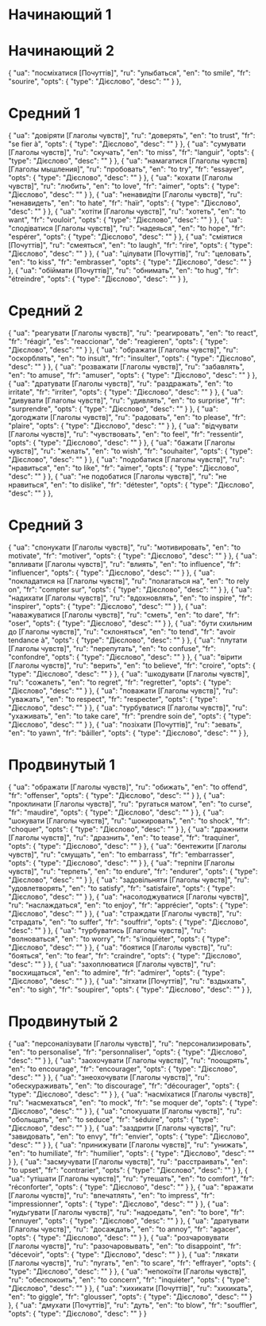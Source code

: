 # Начинающий 1
# Начинающий 2

{
"ua": "посміхатися [Почуттів]",
"ru": "улыбаться",
"en": "to smile",
"fr": "sourire",
"opts": {
"type": "Дієслово",
"desc": ""
}
},

# Средний 1

{
"ua": "довіряти [Глаголы чувств]",
"ru": "доверять",
"en": "to trust",
"fr": "se fier à",
"opts": {
"type": "Дієслово",
"desc": ""
}
},
{
"ua": "сумувати [Глаголы чувств]",
"ru": "скучать",
"en": "to miss",
"fr": "languir",
"opts": {
"type": "Дієслово",
"desc": ""
}
},
{
"ua": "намагатися [Глаголы чувств][Глаголы мышления]",
"ru": "пробовать",
"en": "to try",
"fr": "essayer",
"opts": {
"type": "Дієслово",
"desc": ""
}
},
{
"ua": "кохати [Глаголы чувств]",
"ru": "любить",
"en": "to love",
"fr": "aimer",
"opts": {
"type": "Дієслово",
"desc": ""
}
},
{
"ua": "ненавидіти [Глаголы чувств]",
"ru": "ненавидеть",
"en": "to hate",
"fr": "haїr",
"opts": {
"type": "Дієслово",
"desc": ""
}
},
{
"ua": "хотіти [Глаголы чувств]",
"ru": "хотеть",
"en": "to want",
"fr": "vouloir",
"opts": {
"type": "Дієслово",
"desc": ""
}
},
{
"ua": "сподіватися [Глаголы чувств]",
"ru": "надеяься",
"en": "to hope",
"fr": "espérer",
"opts": {
"type": "Дієслово",
"desc": ""
}
},
{
"ua": "сміятися [Почуттів]",
"ru": "смеяться",
"en": "to laugh",
"fr": "rire",
"opts": {
"type": "Дієслово",
"desc": ""
}
},
{
"ua": "цілувати [Почуттів]",
"ru": "целовать",
"en": "to kiss",
"fr": "embrasser",
"opts": {
"type": "Дієслово",
"desc": ""
}
},
{
"ua": "обіймати [Почуттів]",
"ru": "обнимать",
"en": "to hug",
"fr": "étreindre",
"opts": {
"type": "Дієслово",
"desc": ""
}
},

# Средний 2

{
"ua": "реагувати [Глаголы чувств]",
"ru": "реагировать",
"en": "to react",
"fr": "réagir",
"es": "reaccionar",
"de": "reagieren",
"opts": {
"type": "Дієслово",
"desc": ""
}
},
{
"ua": "ображати [Глаголы чувств]",
"ru": "оскорблять",
"en": "to insult",
"fr": "insulter",
"opts": {
"type": "Дієслово",
"desc": ""
}
},
{
"ua": "розважати [Глаголы чувств]",
"ru": "забавлять",
"en": "to amuse",
"fr": "amuser",
"opts": {
"type": "Дієслово",
"desc": ""
}
},
{
"ua": "дратувати [Глаголы чувств]",
"ru": "раздражать",
"en": "to irritate",
"fr": "irriter",
"opts": {
"type": "Дієслово",
"desc": ""
}
},
{
"ua": "дивувати [Глаголы чувств]",
"ru": "удивлять",
"en": "to surprise",
"fr": "surprendre",
"opts": {
"type": "Дієслово",
"desc": ""
}
},
{
"ua": "догоджати [Глаголы чувств]",
"ru": "радовать",
"en": "to please",
"fr": "plaire",
"opts": {
"type": "Дієслово",
"desc": ""
}
},
{
"ua": "відчувати [Глаголы чувств]",
"ru": "чувствовать",
"en": "to feel",
"fr": "ressentir",
"opts": {
"type": "Дієслово",
"desc": ""
}
},
{
"ua": "бажати [Глаголы чувств]",
"ru": "желать",
"en": "to wish",
"fr": "souhaiter",
"opts": {
"type": "Дієслово",
"desc": ""
}
},
{
"ua": "подобатися [Глаголы чувств]",
"ru": "нравиться",
"en": "to like",
"fr": "aimer",
"opts": {
"type": "Дієслово",
"desc": ""
}
},
{
"ua": "не подобатися [Глаголы чувств]",
"ru": "не нравиться",
"en": "to dislike",
"fr": "détester",
"opts": {
"type": "Дієслово",
"desc": ""
}
},

# Средний 3

{
"ua": "спонукати [Глаголы чувств]",
"ru": "мотивировать",
"en": "to motivate",
"fr": "motiver",
"opts": {
"type": "Дієслово",
"desc": ""
}
},
{
"ua": "впливати [Глаголы чувств]",
"ru": "влиять",
"en": "to influence",
"fr": "influencer",
"opts": {
"type": "Дієслово",
"desc": ""
}
},
{
"ua": "покладатися на [Глаголы чувств]",
"ru": "полагаться на",
"en": "to rely on",
"fr": "compter sur",
"opts": {
"type": "Дієслово",
"desc": ""
}
},
{
"ua": "надихати [Глаголы чувств]",
"ru": "вдохновлять",
"en": "to inspire",
"fr": "inspirer",
"opts": {
"type": "Дієслово",
"desc": ""
}
},
{
"ua": "наважуватися [Глаголы чувств]",
"ru": "сметь",
"en": "to dare",
"fr": "oser",
"opts": {
"type": "Дієслово",
"desc": ""
}
},
{
"ua": "бути схильним до [Глаголы чувств]",
"ru": "склоняться",
"en": "to tend",
"fr": "avoir tendance à",
"opts": {
"type": "Дієслово",
"desc": ""
}
},
{
"ua": "плутати [Глаголы чувств]",
"ru": "перепутать",
"en": "to confuse",
"fr": "confondre",
"opts": {
"type": "Дієслово",
"desc": ""
}
},
{
"ua": "вірити [Глаголы чувств]",
"ru": "верить",
"en": "to believe",
"fr": "croire",
"opts": {
"type": "Дієслово",
"desc": ""
}
},
{
"ua": "шкодувати [Глаголы чувств]",
"ru": "сожалеть",
"en": "to regret",
"fr": "regretter",
"opts": {
"type": "Дієслово",
"desc": ""
}
},
{
"ua": "поважати [Глаголы чувств]",
"ru": "уважать",
"en": "to respect",
"fr": "respecter",
"opts": {
"type": "Дієслово",
"desc": ""
}
},
{
"ua": "турбуватися [Глаголы чувств]",
"ru": "ухаживать",
"en": "to take care",
"fr": "prendre soin de",
"opts": {
"type": "Дієслово",
"desc": ""
}
},
{
"ua": "позіхати [Почуттів]",
"ru": "зевать",
"en": "to yawn",
"fr": "bâiller",
"opts": {
"type": "Дієслово",
"desc": ""
}
},

# Продвинутый 1

{
"ua": "ображати [Глаголы чувств]",
"ru": "обижать",
"en": "to offend",
"fr": "offenser",
"opts": {
"type": "Дієслово",
"desc": ""
}
},
{
"ua": "проклинати [Глаголы чувств]",
"ru": "ругаться матом",
"en": "to curse",
"fr": "maudire",
"opts": {
"type": "Дієслово",
"desc": ""
}
},
{
"ua": "шокувати [Глаголы чувств]",
"ru": "шокировать",
"en": "to shock",
"fr": "choquer",
"opts": {
"type": "Дієслово",
"desc": ""
}
},
{
"ua": "дражнити [Глаголы чувств]",
"ru": "дразнить",
"en": "to tease",
"fr": "traquiner",
"opts": {
"type": "Дієслово",
"desc": ""
}
},
{
"ua": "бентежити [Глаголы чувств]",
"ru": "смущать",
"en": "to embarrass",
"fr": "embarrasser",
"opts": {
"type": "Дієслово",
"desc": ""
}
},
{
"ua": "терпіти [Глаголы чувств]",
"ru": "терпеть",
"en": "to endure",
"fr": "endurer",
"opts": {
"type": "Дієслово",
"desc": ""
}
},
{
"ua": "задовільняти [Глаголы чувств]",
"ru": "удовлетворять",
"en": "to satisfy",
"fr": "satisfaire",
"opts": {
"type": "Дієслово",
"desc": ""
}
},
{
"ua": "насолоджуватися [Глаголы чувств]",
"ru": "наслаждаться",
"en": "to enjoy",
"fr": "apprécier",
"opts": {
"type": "Дієслово",
"desc": ""
}
},
{
"ua": "страждати [Глаголы чувств]",
"ru": "страдать",
"en": "to suffer",
"fr": "souffrir",
"opts": {
"type": "Дієслово",
"desc": ""
}
},
{
"ua": "турбуватись [Глаголы чувств]",
"ru": "волноваться",
"en": "to worry",
"fr": "s'inquiéter",
"opts": {
"type": "Дієслово",
"desc": ""
}
},
{
"ua": "боятися [Глаголы чувств]",
"ru": "бояться",
"en": "to fear",
"fr": "craindre",
"opts": {
"type": "Дієслово",
"desc": ""
}
},
{
"ua": "захоплюватися [Глаголы чувств]",
"ru": "восхищаться",
"en": "to admire",
"fr": "admirer",
"opts": {
"type": "Дієслово",
"desc": ""
}
},
{
"ua": "зітхати [Почуттів]",
"ru": "вздыхать",
"en": "to sigh",
"fr": "soupirer",
"opts": {
"type": "Дієслово",
"desc": ""
}
},

# Продвинутый 2

{
"ua": "персоналізувати [Глаголы чувств]",
"ru": "персонализировать",
"en": "to personalise",
"fr": "personnaliser",
"opts": {
"type": "Дієслово",
"desc": ""
}
},
{
"ua": "заохочувати [Глаголы чувств]",
"ru": "поощрять",
"en": "to encourage",
"fr": "encourager",
"opts": {
"type": "Дієслово",
"desc": ""
}
},
{
"ua": "знеохочувати [Глаголы чувств]",
"ru": "обескураживать",
"en": "to discourage",
"fr": "décourager",
"opts": {
"type": "Дієслово",
"desc": ""
}
},
{
"ua": "насміхатися [Глаголы чувств]",
"ru": "насмехаться",
"en": "to mock",
"fr": "se moquer de",
"opts": {
"type": "Дієслово",
"desc": ""
}
},
{
"ua": "спокушати [Глаголы чувств]",
"ru": "обольщать",
"en": "to seduce",
"fr": "séduire",
"opts": {
"type": "Дієслово",
"desc": ""
}
},
{
"ua": "заздрити [Глаголы чувств]",
"ru": "завидовать",
"en": "to envy",
"fr": "envier",
"opts": {
"type": "Дієслово",
"desc": ""
}
},
{
"ua": "принижувати [Глаголы чувств]",
"ru": "унижать",
"en": "to humiliate",
"fr": "humilier",
"opts": {
"type": "Дієслово",
"desc": ""
}
},
{
"ua": "засмучувати [Глаголы чувств]",
"ru": "расстраивать",
"en": "to upset",
"fr": "contrarier",
"opts": {
"type": "Дієслово",
"desc": ""
}
},
{
"ua": "утішати [Глаголы чувств]",
"ru": "утешать",
"en": "to comfort",
"fr": "réconforter",
"opts": {
"type": "Дієслово",
"desc": ""
}
},
{
"ua": "вражати [Глаголы чувств]",
"ru": "впечатлять",
"en": "to impress",
"fr": "impressionner",
"opts": {
"type": "Дієслово",
"desc": ""
}
},
{
"ua": "нудьгувати [Глаголы чувств]",
"ru": "надоедать",
"en": "to bore",
"fr": "ennuyer",
"opts": {
"type": "Дієслово",
"desc": ""
}
},
{
"ua": "дратувати [Глаголы чувств]",
"ru": "досаждать",
"en": "to annoy",
"fr": "agacer",
"opts": {
"type": "Дієслово",
"desc": ""
}
},
{
"ua": "розчаровувати [Глаголы чувств]",
"ru": "разочаровывать",
"en": "to disappoint",
"fr": "décevoir",
"opts": {
"type": "Дієслово",
"desc": ""
}
},
{
"ua": "лякати [Глаголы чувств]",
"ru": "пугать",
"en": "to scare",
"fr": "effrayer",
"opts": {
"type": "Дієслово",
"desc": ""
}
},
{
"ua": "непокоїти [Глаголы чувств]",
"ru": "обеспокоить",
"en": "to concern",
"fr": "inquiéter",
"opts": {
"type": "Дієслово",
"desc": ""
}
},
{
"ua": "хихикати [Почуттів]",
"ru": "хихикать",
"en": "to giggle",
"fr": "glousser",
"opts": {
"type": "Дієслово",
"desc": ""
}
},
{
"ua": "дмухати [Почуттів]",
"ru": "дуть",
"en": "to blow",
"fr": "souffler",
"opts": {
"type": "Дієслово",
"desc": ""
}
}